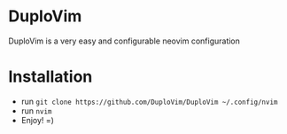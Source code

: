 # DuploVim
DuploVim is a very easy and configurable neovim configuration

# Installation
- run ```git clone https://github.com/DuploVim/DuploVim ~/.config/nvim```
- run ```nvim```
- Enjoy! =)
